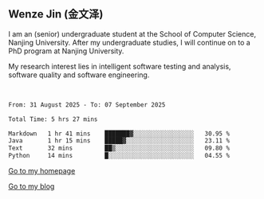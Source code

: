## Wenze Jin (金文泽)

I am an (senior) undergraduate student at the School of Computer Science, Nanjing University.
After my undergraduate studies, I will continue on to a PhD program at Nanjing University.  

My research interest lies in intelligent software testing and analysis, software quality and software engineering.

<br>  

<!--START_SECTION:waka-->

```txt
From: 31 August 2025 - To: 07 September 2025

Total Time: 5 hrs 27 mins

Markdown   1 hr 41 mins    ███████▓░░░░░░░░░░░░░░░░░   30.95 %
Java       1 hr 15 mins    █████▓░░░░░░░░░░░░░░░░░░░   23.11 %
Text       32 mins         ██▒░░░░░░░░░░░░░░░░░░░░░░   09.80 %
Python     14 mins         █░░░░░░░░░░░░░░░░░░░░░░░░   04.55 %
```

<!--END_SECTION:waka-->

[Go to my homepage](https://wenzejin.github.io)

[Go to my blog](https://wenzejin.notion.site/Wenze-Jin-s-Blog-1635e9fa7b6d80b3adcedfacc74aa717?pvs=4)
